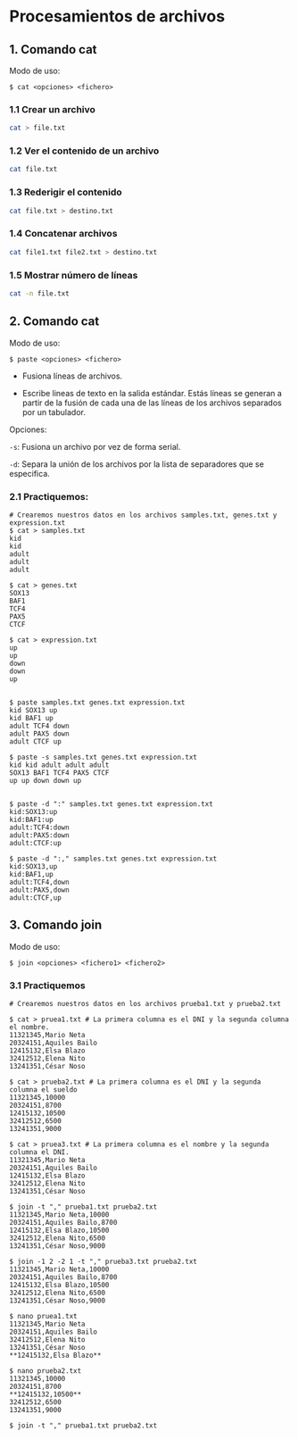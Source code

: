 # Procesamientos de archivos

## 1. Comando cat

Modo de uso: 

```
$ cat <opciones> <fichero>
```

### 1.1 Crear un archivo

```bash
cat > file.txt
```

### 1.2 Ver el contenido de un archivo

```bash
cat file.txt
```

### 1.3 Rederigir el contenido

```bash
cat file.txt > destino.txt
```

### 1.4 Concatenar archivos

```bash
cat file1.txt file2.txt > destino.txt
```

### 1.5 Mostrar número de líneas

```bash
cat -n file.txt
```

## 2. Comando cat

Modo de uso: 

```
$ paste <opciones> <fichero>
```

* Fusiona líneas de archivos.
  
* Escribe lineas de texto en la salida estándar. Estás líneas se generan a partir de la fusión de cada una de las líneas de los archivos separados por un tabulador.

Opciones:

`-s`: Fusiona un archivo por vez de forma serial. 

`-d`: Separa la unión de los archivos por la lista de separadores que se especifica. 

### 2.1 Practiquemos:

```
# Crearemos nuestros datos en los archivos samples.txt, genes.txt y expression.txt
$ cat > samples.txt 
kid 
kid 
adult 
adult 
adult

$ cat > genes.txt
SOX13
BAF1
TCF4
PAX5
CTCF

$ cat > expression.txt
up
up
down
down
up


$ paste samples.txt genes.txt expression.txt 
kid SOX13 up
kid BAF1 up
adult TCF4 down
adult PAX5 down
adult CTCF up

$ paste -s samples.txt genes.txt expression.txt 
kid kid adult adult adult
SOX13 BAF1 TCF4 PAX5 CTCF
up up down down up


$ paste -d ":" samples.txt genes.txt expression.txt 
kid:SOX13:up
kid:BAF1:up
adult:TCF4:down
adult:PAX5:down
adult:CTCF:up

$ paste -d ":," samples.txt genes.txt expression.txt 
kid:SOX13,up
kid:BAF1,up
adult:TCF4,down
adult:PAX5,down
adult:CTCF,up
```

## 3. Comando join

Modo de uso: 

```
$ join <opciones> <fichero1> <fichero2>
```

### 3.1 Practiquemos

```
# Crearemos nuestros datos en los archivos prueba1.txt y prueba2.txt

$ cat > pruea1.txt # La primera columna es el DNI y la segunda columna el nombre.
11321345,Mario Neta
20324151,Aquiles Bailo
12415132,Elsa Blazo
32412512,Elena Nito
13241351,César Noso

$ cat > prueba2.txt # La primera columna es el DNI y la segunda columna el sueldo
11321345,10000
20324151,8700
12415132,10500
32412512,6500
13241351,9000

$ cat > pruea3.txt # La primera columna es el nombre y la segunda columna el DNI.
11321345,Mario Neta
20324151,Aquiles Bailo
12415132,Elsa Blazo
32412512,Elena Nito
13241351,César Noso

$ join -t "," prueba1.txt prueba2.txt
11321345,Mario Neta,10000
20324151,Aquiles Bailo,8700
12415132,Elsa Blazo,10500
32412512,Elena Nito,6500
13241351,César Noso,9000

$ join -1 2 -2 1 -t "," prueba3.txt prueba2.txt
11321345,Mario Neta,10000
20324151,Aquiles Bailo,8700
12415132,Elsa Blazo,10500
32412512,Elena Nito,6500
13241351,César Noso,9000

$ nano pruea1.txt
11321345,Mario Neta
20324151,Aquiles Bailo
32412512,Elena Nito
13241351,César Noso
**12415132,Elsa Blazo**

$ nano prueba2.txt 
11321345,10000
20324151,8700
**12415132,10500**
32412512,6500
13241351,9000

$ join -t "," prueba1.txt prueba2.txt
```
